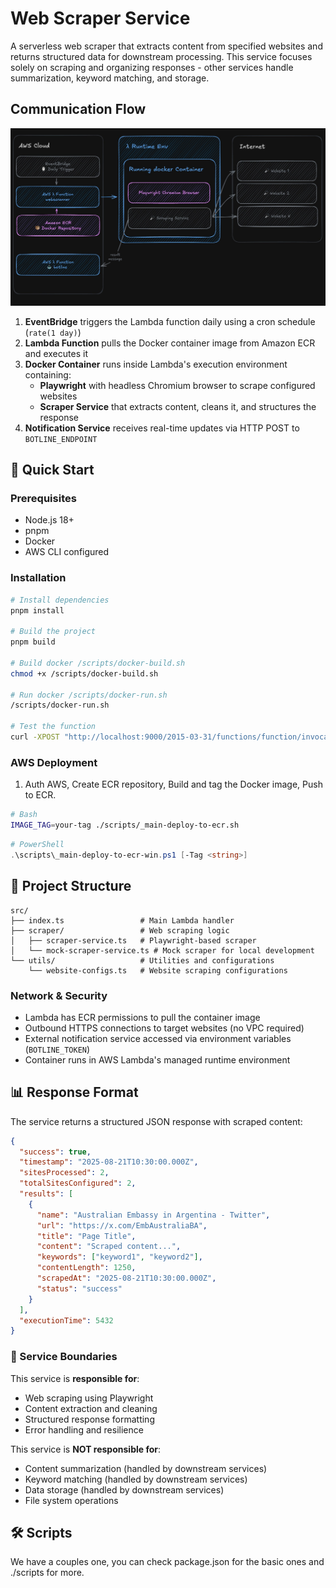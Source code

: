 # Web Scraper Service

A serverless web scraper that extracts content from specified websites and returns structured data for downstream processing. This service focuses solely on scraping and organizing responses - other services handle summarization, keyword matching, and storage.

## Communication Flow

![Infrastructure Schema](./public/infra.jpeg)

1. **EventBridge** triggers the Lambda function daily using a cron schedule (`rate(1 day)`)
2. **Lambda Function** pulls the Docker container image from Amazon ECR and executes it
3. **Docker Container** runs inside Lambda's execution environment containing:
   - **Playwright** with headless Chromium browser to scrape configured websites
   - **Scraper Service** that extracts content, cleans it, and structures the response
4. **Notification Service** receives real-time updates via HTTP POST to `BOTLINE_ENDPOINT`

## 🚀 Quick Start

### Prerequisites

- Node.js 18+
- pnpm
- Docker
- AWS CLI configured

### Installation

```bash
# Install dependencies
pnpm install

# Build the project
pnpm build

# Build docker /scripts/docker-build.sh
chmod +x /scripts/docker-build.sh

# Run docker /scripts/docker-run.sh
/scripts/docker-run.sh

# Test the function
curl -XPOST "http://localhost:9000/2015-03-31/functions/function/invocations" -d '{}'
```

### AWS Deployment

1. Auth AWS, Create ECR repository, Build and tag the Docker image, Push to ECR.

```bash
# Bash
IMAGE_TAG=your-tag ./scripts/_main-deploy-to-ecr.sh
```

```powershell
# PowerShell
.\scripts\_main-deploy-to-ecr-win.ps1 [-Tag <string>]
```

## 📁 Project Structure

```
src/
├── index.ts                 # Main Lambda handler
├── scraper/                 # Web scraping logic
│   ├── scraper-service.ts   # Playwright-based scraper
│   └── mock-scraper-service.ts # Mock scraper for local development
└── utils/                   # Utilities and configurations
    └── website-configs.ts   # Website scraping configurations
```

### Network & Security

- Lambda has ECR permissions to pull the container image
- Outbound HTTPS connections to target websites (no VPC required)
- External notification service accessed via environment variables (`BOTLINE_TOKEN`)
- Container runs in AWS Lambda's managed runtime environment

## 📊 Response Format

The service returns a structured JSON response with scraped content:

```json
{
  "success": true,
  "timestamp": "2025-08-21T10:30:00.000Z",
  "sitesProcessed": 2,
  "totalSitesConfigured": 2,
  "results": [
    {
      "name": "Australian Embassy in Argentina - Twitter",
      "url": "https://x.com/EmbAustraliaBA",
      "title": "Page Title",
      "content": "Scraped content...",
      "keywords": ["keyword1", "keyword2"],
      "contentLength": 1250,
      "scrapedAt": "2025-08-21T10:30:00.000Z",
      "status": "success"
    }
  ],
  "executionTime": 5432
}
```

### 🎯 Service Boundaries

This service is **responsible for**:

- Web scraping using Playwright
- Content extraction and cleaning
- Structured response formatting
- Error handling and resilience

This service is **NOT responsible for**:

- Content summarization (handled by downstream services)
- Keyword matching (handled by downstream services)
- Data storage (handled by downstream services)
- File system operations

## 🛠️ Scripts

We have a couples one, you can check package.json for the basic ones and ./scripts for more.
